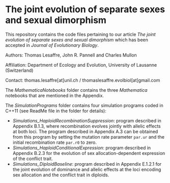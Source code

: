 # The joint evolution of separate sexes and sexual dimorphism

This repository contains the code files pertaining to our article _The joint evolution of separate sexes and sexual dimorphism_ which has been accepted in _Journal of Evolutionary Biology_.

Authors: Thomas Lesaffre, John R. Pannell and Charles Mullon

Affiliation: Department of Ecology and Evolution, University of Lausanne (Switzerland)

Contact: thomas.lesaffre[at]unil.ch / thomaslesaffre.evolbiol[at]gmail.com

The _MathematicaNotebooks_ folder contains the three _Mathematica_ notebooks that are mentioned in the Appendix.

The _SimulationPrograms_ folder contains four simulation programs coded in C++11 (see ReadMe file in the folder for details):
* _Simulations_HaploidRecombinationSuppression_: program described in Appendix B.1.3, where recombination evolves jointly with allelic effects at both loci. The program described in Appendix A.3 can be obtained from this program by setting the mutation rate parameter <code>par.ur</code> and the initial recombination rate <code>par.r0</code> to zero.
* _Simulations_HaploidConditionalExpression_: program described in Appendix B.2.3 for the evolution of sex allocation-dependent expression of the conflict trait.
* _Simulations_DiploidBaseline_: program described in Appendix E.1.2.1 for the joint evolution of dominance and allelic effects at the loci encoding sex allocation and the conflict trait in diploids.
